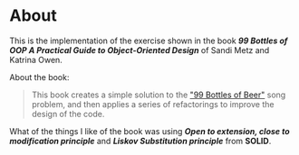 # About

This is the implementation of the exercise shown in the book ***99 Bottles of OOP A Practical Guide to Object-Oriented Design*** of Sandi Metz and Katrina Owen.

About the book:

> This book creates a simple solution to the ["99 Bottles of Beer"](https://en.wikipedia.org/wiki/99_Bottles_of_Beer) song
> problem, and then applies a series of refactorings to improve the
> design of the code.

What of the things I like of the book was using ***Open to extension, close to modification principle*** and ***Liskov Substitution principle*** from **SOLID**.
